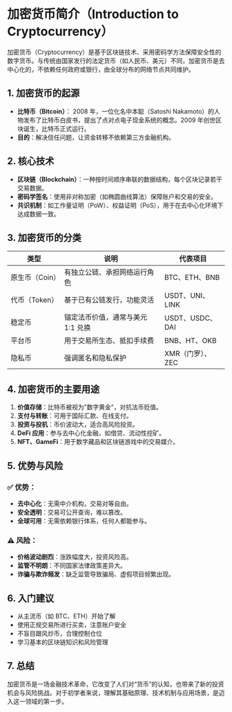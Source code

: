 # 加密货币简介（Introduction to Cryptocurrency）

加密货币（Cryptocurrency）是基于区块链技术、采用密码学方法保障安全性的数字货币。与传统由国家发行的法定货币（如人民币、美元）不同，加密货币是去中心化的，不依赖任何政府或银行，由全球分布的网络节点共同维护。

## 1. 加密货币的起源

* **比特币（Bitcoin）**：
  2008 年，一位化名中本聪（Satoshi Nakamoto）的人物发布了比特币白皮书，提出了点对点电子现金系统的概念。2009 年创世区块诞生，比特币正式运行。
* **目的**：解决信任问题，让资金转移不依赖第三方金融机构。

## 2. 核心技术

* **区块链（Blockchain）**：一种按时间顺序串联的数据结构，每个区块记录若干交易数据。
* **密码学签名**：使用非对称加密（如椭圆曲线算法）保障账户和交易的安全。
* **共识机制**：如工作量证明（PoW）、权益证明（PoS），用于在去中心化环境下达成数据一致。

## 3. 加密货币的分类

| 类型        | 说明                  | 代表项目          |
| --------- | ------------------- | ------------- |
| 原生币（Coin） | 有独立公链、承担网络运行角色      | BTC、ETH、BNB   |
| 代币（Token） | 基于已有公链发行，功能灵活       | USDT、UNI、LINK |
| 稳定币       | 锚定法币价值，通常与美元 1:1 兑换 | USDT、USDC、DAI |
| 平台币       | 用于交易所生态、抵扣手续费       | BNB、HT、OKB    |
| 隐私币       | 强调匿名和隐私保护           | XMR（门罗）、ZEC   |

## 4. 加密货币的主要用途

1. **价值存储**：比特币被视为"数字黄金"，对抗法币贬值。
2. **支付与转账**：可用于国际汇款、在线支付。
3. **投资与投机**：币价波动大，适合高风险投资。
4. **DeFi 应用**：参与去中心化金融，如借贷、流动性挖矿。
5. **NFT、GameFi**：用于数字藏品和区块链游戏中的交易媒介。

## 5. 优势与风险

### ✅ 优势：

* **去中心化**：无需中介机构，交易对等自由。
* **安全透明**：交易可公开查询，难以篡改。
* **全球可用**：无需依赖银行体系，任何人都能参与。

### ⚠️ 风险：

* **价格波动剧烈**：涨跌幅度大，投资风险高。
* **监管不明朗**：不同国家法律政策差异大。
* **诈骗与欺诈频发**：缺乏监管导致骗局、虚假项目频繁出现。

## 6. 入门建议

* 从主流币（如 BTC、ETH）开始了解
* 使用正规交易所进行买卖，注意账户安全
* 不盲目跟风炒币，合理控制仓位
* 学习基本的区块链知识和风险管理

## 7. 总结

加密货币是一场金融技术革命，它改变了人们对“货币”的认知，也带来了新的投资机会与风险挑战。对于初学者来说，理解其基础原理、技术机制与应用场景，是迈入这一领域的第一步。
